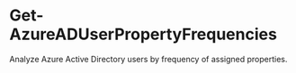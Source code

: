 # Get-AzureADUserPropertyFrequencies
Analyze Azure Active Directory users by frequency of assigned properties.
